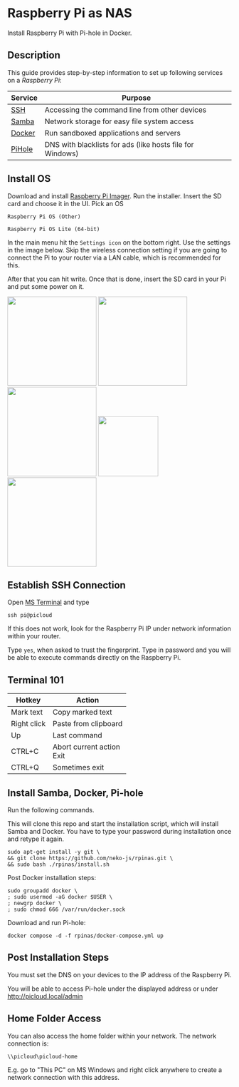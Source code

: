 # Raspberry Pi as NAS

Install Raspberry Pi with Pi-hole in Docker.

## Description

This guide provides step-by-step information to set up following services on a *Raspberry Pi*:

|Service|Purpose|
|---|---|
|[SSH](https://www.raspberrypi.com/software/)|Accessing the command line from other devices|
|[Samba](https://github.com/samba-team/samba)|Network storage for easy file system access|
|[Docker](https://github.com/docker)|Run sandboxed applications and servers|
|[PiHole](https://github.com/pi-hole/pi-hole)|DNS with blacklists for ads (like hosts file for Windows)|

## Install OS

Download and install [Raspberry Pi Imager](https://www.raspberrypi.com/software/). Run the installer. Insert the SD card and choose it in the UI. Pick an OS
```
Raspberry Pi OS (Other)
```
```
Raspberry Pi OS Lite (64-bit)
```
In the main menu hit the `Settings icon` on the bottom right. Use the settings in the image below. Skip the wireless connection setting if you are going to connect the Pi to your router via a LAN cable, which is recommended for this.

After that you can hit write. Once that is done, insert the SD card in your Pi and put some power on it.

<img src="https://user-images.githubusercontent.com/40058557/253777732-eb1aaa18-0cd0-4074-b1d2-5ff31f3a26d3.png" width="200"/> <img src="https://user-images.githubusercontent.com/40058557/253777772-a9296563-6efa-45d8-8b36-41d7faad29e2.png" width="200"/> <img src="https://user-images.githubusercontent.com/40058557/253777782-2abeff9c-8e97-49a5-947b-2baf3aeb42c6.png" width="200"/> <image src="https://github.com/neko-js/rpihole/assets/40058557/ad0d1ebe-ed5b-4a33-a087-34dc60cbb236" height="135"> <img src="https://user-images.githubusercontent.com/40058557/253777868-e832d1a3-bcc7-44cd-b45f-d3fa4e1bda54.png" width="200"/>

## Establish SSH Connection

Open [MS Terminal](https://apps.microsoft.com/store/detail/9N0DX20HK701?hl=en-us&gl=US) and type

```
ssh pi@picloud
```

If this does not work, look for the Raspberry Pi IP under network information within your router.

Type `yes`, when asked to trust the fingerprint. Type in password and you will be able to execute commands directly on the Raspberry Pi.

## Terminal 101

|Hotkey|Action|
|---|---|
|Mark text|Copy marked text|
|Right click|Paste from clipboard|
|Up|Last command|
|CTRL+C|Abort current action<br>Exit|
|CTRL+Q|Sometimes exit|

## Install Samba, Docker, Pi-hole

Run the following commands.

This will clone this repo and start the installation script, which will install Samba and Docker. You have to type your password during installation once and retype it again.
```
sudo apt-get install -y git \
&& git clone https://github.com/neko-js/rpinas.git \
&& sudo bash ./rpinas/install.sh
```

Post Docker installation steps:
```
sudo groupadd docker \
; sudo usermod -aG docker $USER \
; newgrp docker \
; sudo chmod 666 /var/run/docker.sock
```

Download and run Pi-hole:
```
docker compose -d -f rpinas/docker-compose.yml up
```

## Post Installation Steps

You must set the DNS on your devices to the IP address of the Raspberry Pi.

You will be able to access Pi-hole under the displayed address or under http://picloud.local/admin

## Home Folder Access

You can also access the home folder within your network. The network connection is:
```
\\picloud\picloud-home
```
E.g. go to "This PC" on MS Windows and right click anywhere to create a network connection with this address.
